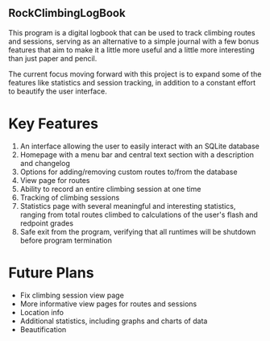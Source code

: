 ## RockClimbingLogBook
 
This program is a digital logbook that can be used to track climbing routes and sessions, serving as an alternative to a simple journal with a few bonus features that aim to make it a little more useful and a little more interesting than just paper and pencil.

The current focus moving forward with this project is to expand some of the features like statistics and session tracking, in addition to a constant effort to beautify the user interface.

# Key Features

1. An interface allowing the user to easily interact with an SQLite database
2. Homepage with a menu bar and central text section with a description and changelog
3. Options for adding/removing custom routes to/from the database
4. View page for routes
5. Ability to record an entire climbing session at one time
6. Tracking of climbing sessions
7. Statistics page with several meaningful and interesting statistics, ranging from total routes climbed to calculations of the user's flash and redpoint grades
8. Safe exit from the program, verifying that all runtimes will be shutdown before program termination

# Future Plans
- Fix climbing session view page
- More informative view pages for routes and sessions
- Location info
- Additional statistics, including graphs and charts of data
- Beautification
